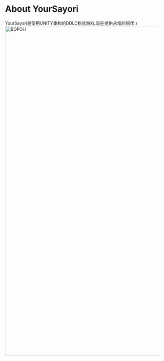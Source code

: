 # About YourSayori
YourSayori是使用UNITY重构的DDLC粉丝游戏,旨在提供永恒的陪伴:)
<img width="1920" height="1080" alt="BOPOH" src="https://github.com/user-attachments/assets/197a8636-9fa3-4e83-87cd-da968aa856fe" />
